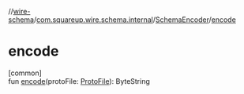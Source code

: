 //[wire-schema](../../../index.md)/[com.squareup.wire.schema.internal](../index.md)/[SchemaEncoder](index.md)/[encode](encode.md)

# encode

[common]\
fun [encode](encode.md)(protoFile: [ProtoFile](../../com.squareup.wire.schema/-proto-file/index.md)): ByteString
